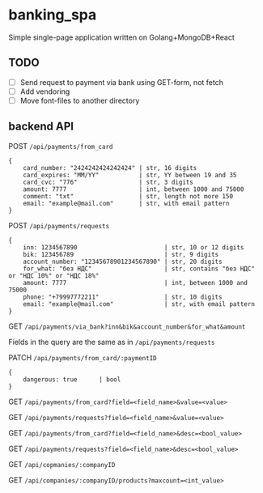 # banking_spa
Simple single-page application written on Golang+MongoDB+React

## TODO
- [ ] Send request to payment via bank using GET-form, not fetch
- [ ] Add vendoring
- [ ] Move font-files to another directory

## backend API
POST `/api/payments/from_card`
```
{
    card_number: "2424242424242424" | str, 16 digits
    card_expires: "MM/YY"           | str, YY between 19 and 35
    card_cvc: "776"                 | str, 3 digits
    amount: 7777                    | int, between 1000 and 75000
    comment: "txt"                  | str, length not more 150
    email: "example@mail.com"       | str, with email pattern
}
```

POST `/api/payments/requests`
```
{
    inn: 1234567890                        | str, 10 or 12 digits
    bik: 123456789                         | str, 9 digits
    account_number: "12345678901234567890" | str, 20 digits
    for_what: "без НДС"                    | str, contains "без НДС" or "НДС 10%" or "НДС 18%"
    amount: 7777                           | int, between 1000 and 75000
    phone: "+79997772211"                  | str, 10 digits
    email: "example@mail.com"              | str, with email pattern
}
```

GET `/api/payments/via_bank?inn&bik&account_number&for_what&amount`

Fields in the query are the same as in `/api/payments/requests`

PATCH `/api/payments/from_card/:paymentID`
```
{
    dangerous: true      | bool
}
```

GET `/api/payments/from_card?field=<field_name>&value=<value>`

GET `/api/payments/requests?field=<field_name>&value=<value>`

GET `/api/payments/from_card?field=<field_name>&desc=<bool_value>`

GET `/api/payments/requests?field=<field_name>&desc=<bool_value>`

GET `/api/copmanies/:companyID`

GET `/api/companies/:companyID/products?maxcount=<int_value>`
